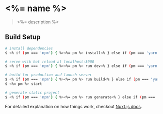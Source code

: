# <%= name %>

> <%= description %>

## Build Setup

``` bash
# install dependencies
$ <% if (pm === 'npm') { %><%= pm %> install<% } else if (pm === 'yarn') { %><%= pm %><% } %>

# serve with hot reload at localhost:3000
$ <% if (pm === 'npm') { %><%= pm %> run dev<% } else if (pm === 'yarn') { %><%= pm %> dev<% } %>

# build for production and launch server
$ <% if (pm === 'npm') { %><%= pm %> run build<% } else if (pm === 'yarn') { %><%= pm %> build<% } %>
$ <%= pm %> start

# generate static project
$ <% if (pm === 'npm') { %><%= pm %> run generate<% } else if (pm === 'yarn') { %><%= pm %> generate<% } %>
```

For detailed explanation on how things work, checkout [Nuxt.js docs](https://nuxtjs.org).
